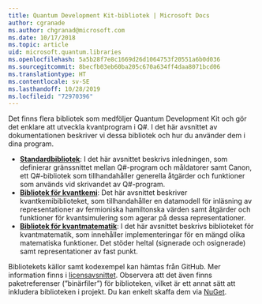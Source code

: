 ```yaml
---
title: Quantum Development Kit-bibliotek | Microsoft Docs
author: cgranade
ms.author: chgranad@microsoft.com
ms.date: 10/17/2018
ms.topic: article
uid: microsoft.quantum.libraries
ms.openlocfilehash: 5a5b28f7e8c1669d26d1064753f20551a6b0d036
ms.sourcegitcommit: 8becfb03eb60ba205c670a634ff4daa8071bcd06
ms.translationtype: HT
ms.contentlocale: sv-SE
ms.lasthandoff: 10/28/2019
ms.locfileid: "72970396"
---
```

Det finns flera bibliotek som medföljer Quantum Development Kit och gör det enklare att utveckla kvantprogram i Q#.
I det här avsnittet av dokumentationen beskriver vi dessa bibliotek och hur du använder dem i dina program.

- [**Standardbibliotek**](xref:microsoft.quantum.libraries.standard.intro): I det här avsnittet beskrivs inledningen, som definierar gränssnittet mellan Q#-program och måldatorer samt Canon, ett Q#-bibliotek som tillhandahåller generella åtgärder och funktioner som används vid skrivandet av Q#-program.
- [**Bibliotek för kvantkemi**](xref:microsoft.quantum.chemistry.concepts.intro): Det här avsnittet beskriver kvantkemibiblioteket, som tillhandahåller en datamodell för inläsning av representationer av fermioniska hamiltonska värden samt åtgärder och funktioner för kvantsimulering som agerar på dessa representationer.
- [**Bibliotek för kvantmatematik**](xref:microsoft.quantum.numerics.intro): I det här avsnittet beskrivs biblioteket för kvantmatematik, som innehåller implementeringar för en mängd olika matematiska funktioner. Det stöder heltal (signerade och osignerade) samt representationer av fast punkt.

Bibliotekets källor samt kodexempel kan hämtas från GitHub. Mer information finns i [licensavsnittet](xref:microsoft.quantum.libraries.licensing). Observera att det även finns paketreferenser (”binärfiler”) för biblioteken, vilket är ett annat sätt att inkludera biblioteken i projekt. Du kan enkelt skaffa dem via [NuGet](https://nuget.org).  